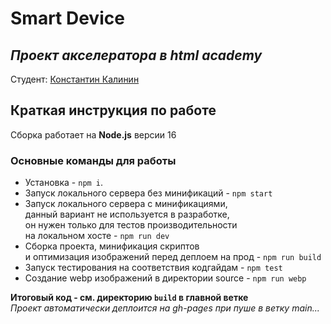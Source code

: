 # Smart Device
*Проект акселератора в __html academy__*
---
Студент: [Константин Калинин](https://htmlacademy.ru/profile/id2065917)

## Краткая инструкция по работе
Сборка работает на **Node.js** версии 16

### Основные команды для работы
- Установка - `npm i`.
- Запуск локального сервера без минификаций - `npm start`
- Запуск локального сервера c минификациями, <br>
данный вариант не используется в разработке, <br>
он нужен только для тестов производительности <br>
на локальном хосте  - `npm run dev`
- Сборка проекта, минификация скриптов <br>
и оптимизация изображений перед деплоем на прод - `npm run build`
- Запуск тестирования на соответствия кодгайдам - `npm test`
- Создание webp изображений в директории source - `npm run webp`

**Итоговый код  - см. директорию `build` в главной ветке** <br>
*Проект автоматически деплоится на gh-pages при пуше в ветку main...*
